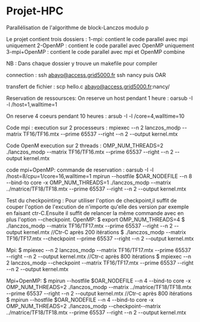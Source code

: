 # Projet-HPC
Parallélisation de  l'algorithme de block-Lanczos modulo p


Le projet contient trois dossiers :
1-mpi: contient le code parallel avec mpi uniquement
2-OpenMP : contient le code parallel avec OpenMP uniquement
3-mpi+OpenMP : contient le code parallel avec mpi et OpenMP combine

NB : Dans chaque dossier y trouve un makefile pour compiler


connection : ssh abayo@access.grid5000.fr 
             ssh nancy puis OAR

transfert de fichier : scp hello.c abayo@access.grid5000.fr:nancy/


Reservation de ressoursces:
On reserve un host pendant 1 heure : oarsub -I -l /host=1,walltime=1

On reserve 4 coeurs pendant 10 heures : arsub -I -l /core=4,walltime=10

Code mpi :
execution sur 2 processeurs : mpiexec --n 2 lanczos_modp --matrix TF16/TF16.mtx --prime 65537 --right --n 2 --output kernel.mtx

Code OpenM
execution sur 2 threads : OMP_NUM_THREADS=2 ./lanczos_modp --matrix TF16/TF16.mtx --prime 65537 --right --n 2 --output kernel.mtx

code mpi+OpenMP:
commande de reservation : oarsub -I -l /host=8/cpu=1/core=16,walltime=1
mpirun --hostfile $OAR_NODEFILE --n 8  --bind-to core -x OMP_NUM_THREADS=1  ./lanczos_modp --matrix ../matrice/TF18/TF18.mtx --prime 65537 --right --n 2 --output kernel.mtx


Test du checkpointing :
Pour utiliser l'option de checkpoint,il suffit de couper l'option de l'excution de n'importe qu'elle des version par exemple en faisant ctr-C.Ensuite il suffit de 
relancer la même commande avec en plus l'option --checkpoint. 
OpenMP:
$ export OMP_NUM_THREADS=4
$ ./lanczos_modp --matrix TF16/TF17.mtx --prime 65537 --right --n 2 --output kernel.mtx //Ctr-C après 200 itérations
$ ./lanczos_modp --matrix TF16/TF17.mtx --checkpoint --prime 65537 --right --n 2 --output kernel.mtx

Mpi:
$ mpiexec --n 2 lanczos_modp --matrix TF16/TF17.mtx --prime 65537 --right --n 2 --output kernel.mtx //Ctr-c après 800 itérations
$ mpiexec --n 2 lanczos_modp --checkpoint --matrix TF16/TF17.mtx --prime 65537 --right --n 2 --output kernel.mtx

Mpi+OpenMP:
$ mpirun --hostfile $OAR_NODEFILE --n 4  --bind-to core -x OMP_NUM_THREADS=2  ./lanczos_modp --matrix ../matrice/TF18/TF18.mtx --prime 65537 --right --n 2 --output kernel.mtx
 //Ctr-c après 800 itérations
$ mpirun --hostfile $OAR_NODEFILE --n 4  --bind-to core -x OMP_NUM_THREADS=2  ./lanczos_modp --checkpoint--matrix ../matrice/TF18/TF18.mtx --prime 65537 --right --n 2 --output kernel.mtx
